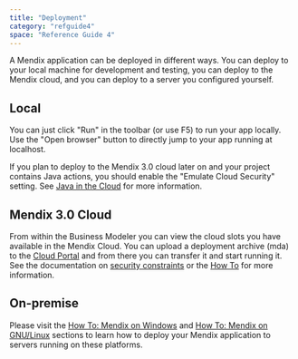 ```yaml
---
title: "Deployment"
category: "refguide4"
space: "Reference Guide 4"
---
```

A Mendix application can be deployed in different ways. You can deploy to your local machine for development and testing, you can deploy to the Mendix cloud, and you can deploy to a server you configured yourself.

## Local

You can just click "Run" in the toolbar (or use F5) to run your app locally. Use the "Open browser" button to directly jump to your app running at localhost.

If you plan to deploy to the Mendix 3.0 cloud later on and your project contains Java actions, you should enable the "Emulate Cloud Security" setting. See [Java in the Cloud](Java+in+the+Cloud) for more information.

## Mendix 3.0 Cloud

From within the Business Modeler you can view the cloud slots you have available in the Mendix Cloud. You can upload a deployment archive (mda) to the [Cloud Portal](https://cloud.mendix.com) and from there you can transfer it and start running it. See the documentation on [security constraints](Security+constraints+in+the+Mendix+Cloud) or the [How To](https://world.mendix.com/display/howto40/Mendix+on+the+Mendix+Cloud) for more information.

## On-premise

Please visit the [How To: Mendix on Windows](https://world.mendix.com/display/howto40/Mendix+on+Windows+-+Service+Console+3) and [How To: Mendix on GNU/Linux](https://world.mendix.com/display/howto40/Installing+Mendix+on+GNU_Linux) sections to learn how to deploy your Mendix application to servers running on these platforms.
